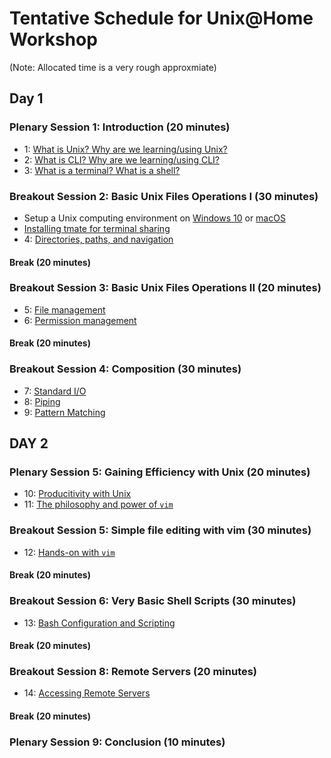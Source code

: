 # Tentative Schedule for Unix@Home Workshop

(Note: Allocated time is a very rough approxmiate)

## Day 1
### Plenary Session 1: Introduction (20 minutes)

- 1: [What is Unix?  Why are we learning/using Unix?](why-unix.md)
- 2: [What is CLI? Why are we learning/using CLI?](why-cli.md)
- 3: [What is a terminal? What is a shell?](shell.md)

### Breakout Session 2: Basic Unix Files Operations I (30 minutes) 

- Setup a Unix computing environment on [Windows 10](wsl.md) or [macOS](mac.md)
- [Installing tmate for terminal sharing](tmate.md)
- 4: [Directories, paths, and navigation](path-nav.md)

#### Break (20 minutes)

### Breakout Session 3:  Basic Unix Files Operations II (20 minutes) 

- 5: [File management](file-management.md)
- 6: [Permission management](chmod.md)

#### Break (20 minutes)

### Breakout Session 4: Composition (30 minutes)

- 7: [Standard I/O](stdio.md)
- 8: [Piping](pipe.md)
- 9: [Pattern Matching](pattern.md)

## DAY 2
### Plenary Session 5: Gaining Efficiency with Unix (20 minutes)

- 10: [Producitivity with Unix](efficiency.md)
- 11: [The philosophy and power of `vim`](vim-intro.md)

### Breakout Session 5: Simple file editing with vim (30 minutes) 

- 12: [Hands-on with `vim`](vim-practice.md)

#### Break (20 minutes)
### Breakout Session 6: Very Basic Shell Scripts (30 minutes)

- 13: [Bash Configuration and Scripting](script.md)

#### Break (20 minutes)

### Breakout Session 8: Remote Servers (20 minutes)

- 14: [Accessing Remote Servers](ssh.md)

#### Break (20 minutes)
### Plenary Session 9: Conclusion (10 minutes)

